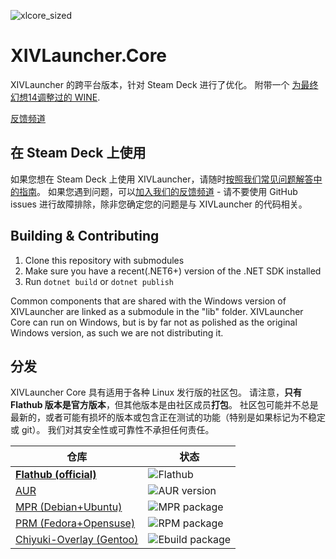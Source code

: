 ![xlcore_sized](https://user-images.githubusercontent.com/16760685/197423373-b6082cdb-dc1f-46db-8768-3f507f182ba8.png)

# XIVLauncher.Core

XIVLauncher 的跨平台版本，针对 Steam Deck 进行了优化。 附带一个 [为最终幻想14调整过的 WINE](https://github.com/goatcorp/wine-xiv-git).

[反馈频道](https://qun.qq.com/qqweb/qunpro/share?_wv=3&_wwv=128&inviteCode=CZtWN&from=181074&biz=ka&shareSource=5)

## 在 Steam Deck 上使用

如果您想在 Steam Deck 上使用 XIVLauncher，请随时[按照我们常见问题解答中的指南](https://aonyx.ffxiv.wang/faq/steamdeck)。 如果您遇到问题，可以[加入我们的反馈频道]([https://discord.gg/3NMcUV5](https://qun.qq.com/qqweb/qunpro/share?_wv=3&_wwv=128&inviteCode=CZtWN&from=181074&biz=ka&shareSource=5)) - 请不要使用 GitHub issues 进行故障排除，除非您确定您的问题是与 XIVLauncher 的代码相关。

## Building & Contributing
1. Clone this repository with submodules
2. Make sure you have a recent(.NET6+) version of the .NET SDK installed
2. Run `dotnet build` or `dotnet publish`

Common components that are shared with the Windows version of XIVLauncher are linked as a submodule in the "lib" folder. XIVLauncher Core can run on Windows, but is by far not as polished as the original Windows version, as such we are not distributing it.

## 分发
XIVLauncher Core 具有适用于各种 Linux 发行版的社区包。 请注意，**只有 Flathub 版本是官方版本**，但其他版本是由社区成员**打包**。 社区包可能并不总是最新的，或者可能有损坏的版本或包含正在测试的功能（特别是如果标记为不稳定或 git）。 我们对其安全性或可靠性不承担任何责任。

| 仓库        | 状态      |
| ----------- | ----------- |
| [**Flathub (official)**](https://flathub.org/apps/details/cn.ottercorp.xivlaunchercn) | ![Flathub](https://img.shields.io/flathub/v/cn.ottercorp.xivlaunchercn) |
| [AUR](https://aur.archlinux.org/packages/xivlauncher-cn-git) | ![AUR version](https://img.shields.io/aur/version/xivlauncher-cn-git) |
| [MPR (Debian+Ubuntu)](https://mpr.makedeb.org/packages/xivlauncher-cn)  | ![MPR package](https://repology.org/badge/version-for-repo/mpr/xivlauncher-cn.svg?header=MPR) |
| [PRM (Fedora+Opensuse)](https://github.com/bamdragonfly/lure-repo)  | ![RPM package](https://img.shields.io/badge/RPM-1.0.2.2-pink) |
| [Chiyuki-Overlay (Gentoo)](https://github.com/IllyaTheHath/gentoo-overlay)  | ![Ebuild package](https://img.shields.io/badge/Ebuild-1.0.3.1-6E56AF) |
